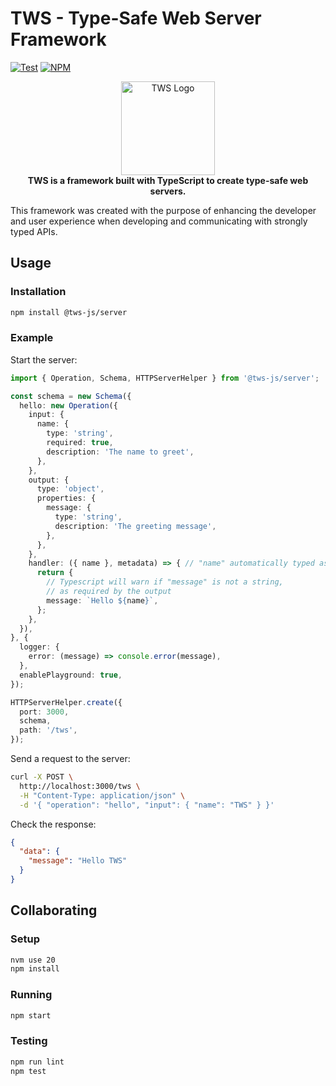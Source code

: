# TWS - Type-Safe Web Server Framework

[![Test](https://github.com/sergiodeveloper/tws/actions/workflows/test.yml/badge.svg)](https://github.com/sergiodeveloper/tws/actions/workflows/test.yml)
[![NPM](https://img.shields.io/npm/v/@tws-js/server)](https://www.npmjs.com/package/@tws-js/server)

<p align="center">
  <img alt="TWS Logo" height="150" src="https://user-images.githubusercontent.com/7635171/232378489-e32588ea-e76b-4fd9-9cad-14bfb045e7b3.svg" />
  <br>
  <b>TWS is a framework built with TypeScript to create type-safe web servers.</b>
</p>

This framework was created with the purpose of enhancing the developer and user experience when developing and communicating with strongly typed APIs.

## Usage

### Installation

```bash
npm install @tws-js/server
```

### Example

Start the server:

```typescript
import { Operation, Schema, HTTPServerHelper } from '@tws-js/server';

const schema = new Schema({
  hello: new Operation({
    input: {
      name: {
        type: 'string',
        required: true,
        description: 'The name to greet',
      },
    },
    output: {
      type: 'object',
      properties: {
        message: {
          type: 'string',
          description: 'The greeting message',
        },
      },
    },
    handler: ({ name }, metadata) => { // "name" automatically typed as string
      return {
        // Typescript will warn if "message" is not a string,
        // as required by the output
        message: `Hello ${name}`,
      };
    },
  }),
}, {
  logger: {
    error: (message) => console.error(message),
  },
  enablePlayground: true,
});

HTTPServerHelper.create({
  port: 3000,
  schema,
  path: '/tws',
});
```

Send a request to the server:

```bash
curl -X POST \
  http://localhost:3000/tws \
  -H "Content-Type: application/json" \
  -d '{ "operation": "hello", "input": { "name": "TWS" } }'
```

Check the response:

```json
{
  "data": {
    "message": "Hello TWS"
  }
}
```

## Collaborating

### Setup

```bash
nvm use 20
npm install
```

### Running

```bash
npm start
```

### Testing

```bash
npm run lint
npm test
```
